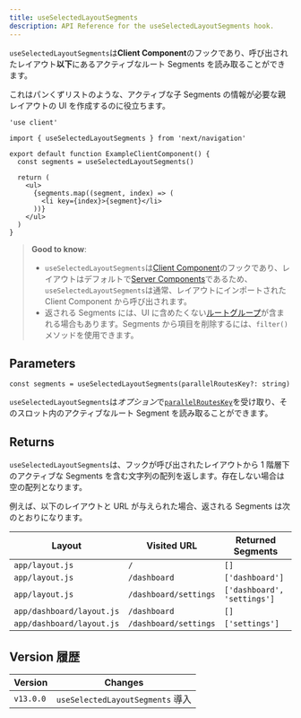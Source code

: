 ```yaml
---
title: useSelectedLayoutSegments
description: API Reference for the useSelectedLayoutSegments hook.
---
```


`useSelectedLayoutSegments`は**Client Component**のフックであり、呼び出されたレイアウト**以下**にあるアクティブなルート Segments を読み取ることができます。

これはパンくずリストのような、アクティブな子 Segments の情報が必要な親レイアウトの UI を作成するのに役立ちます。

```tsx title="app/example-client-component.tsx"
'use client'

import { useSelectedLayoutSegments } from 'next/navigation'

export default function ExampleClientComponent() {
  const segments = useSelectedLayoutSegments()

  return (
    <ul>
      {segments.map((segment, index) => (
        <li key={index}>{segment}</li>
      ))}
    </ul>
  )
}
```

> **Good to know**:
>
> - `useSelectedLayoutSegments`は[Client Component](/docs/app-router/building-your-application/rendering/client-components)のフックであり、レイアウトはデフォルトで[Server Components](/docs/app-router/building-your-application/rendering/server-components)であるため、`useSelectedLayoutSegments`は通常、レイアウトにインポートされた Client Component から呼び出されます。
> - 返される Segments には、UI に含めたくない[ルートグループ](/docs/app-router/building-your-application/routing/route-groups)が含まれる場合もあります。Segments から項目を削除するには、`filter()`メソッドを使用できます。

## Parameters

```tsx
const segments = useSelectedLayoutSegments(parallelRoutesKey?: string)
```

`useSelectedLayoutSegments`は*オプション*で[`parallelRoutesKey`](/docs/app-router/building-your-application/routing/parallel-routes#useselectedlayoutsegments)を受け取り、そのスロット内のアクティブなルート Segment を読み取ることができます。

## Returns

`useSelectedLayoutSegments`は、フックが呼び出されたレイアウトから 1 階層下のアクティブな Segments を含む文字列の配列を返します。存在しない場合は空の配列となります。

例えば、以下のレイアウトと URL が与えられた場合、返される Segments は次のとおりになります。

| Layout                    | Visited URL           | Returned Segments           |
| ------------------------- | --------------------- | --------------------------- |
| `app/layout.js`           | `/`                   | `[]`                        |
| `app/layout.js`           | `/dashboard`          | `['dashboard']`             |
| `app/layout.js`           | `/dashboard/settings` | `['dashboard', 'settings']` |
| `app/dashboard/layout.js` | `/dashboard`          | `[]`                        |
| `app/dashboard/layout.js` | `/dashboard/settings` | `['settings']`              |

## Version 履歴

| Version   | Changes                          |
| --------- | -------------------------------- |
| `v13.0.0` | `useSelectedLayoutSegments` 導入 |
